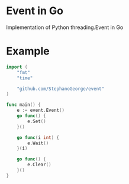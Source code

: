 # Event in Go

Implementation of Python threading.Event in Go

# Example

```go
import (
	"fmt"
	"time"

	"github.com/StephanoGeorge/event"
)

func main() {
	e := event.Event()
    go func() {
        e.Set()
    }()

    go func(i int) {
        e.Wait()
    }(i)

    go func() {
        e.Clear()
    }()
}
```
